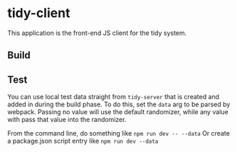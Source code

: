 # tidy-client

This application is the front-end JS client for the tidy system.

## Build



## Test

You can use local test data straight from `tidy-server` that is created and added in during the build phase.
To do this, set the `data` arg to be parsed by webpack.
Passing no value will use the default randomizer, while any value with pass that value into the randomizer.

From the command line, do something like `npm run dev -- --data`
Or create a package.json script entry like `npm run dev --data`
